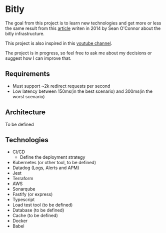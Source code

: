 # Bitly

The goal from this project is to learn new technologies and get more or less the same result from this [article](http://highscalability.com/blog/2014/7/14/bitly-lessons-learned-building-a-distributed-system-that-han.html) writen in 2014 by Sean O'Connor about the bitly infrastructure.

This project is also inspired in this [youtube channel](https://www.youtube.com/watch?v=AgBPb59v5Fk&t=488s).

The project is in progress, so feel free to ask me about my decisions or suggest how I can improve that.

## Requirements

- Must support ~2k redirect requests per second
- Low latency between 150ms(in the best scenario) and 300ms(in the worst scenario)

## Architecture

To be defined

## Technologies

- CI/CD
  - Define the deployment strategy
- Kubernetes (or other tool, to be defined)
- Datadog (Logs, Alerts and APM)
- Jest
- Terraform
- AWS
- Sonarqube
- Fastify (or express)
- Typescript
- Load test tool (to be defined)
- Database (to be defined)
- Cache (to be defined)
- Docker
- Babel
